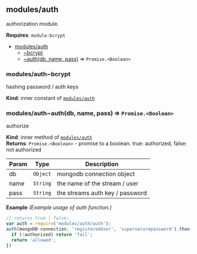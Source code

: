 <a name="module_modules/auth"></a>

## modules/auth
authorization module.

**Requires**: <code>module:bcrypt</code>  

* [modules/auth](#module_modules/auth)
    * [~bcrypt](#module_modules/auth..bcrypt)
    * [~auth(db, name, pass)](#module_modules/auth..auth) ⇒ <code>Promise.&lt;Boolean&gt;</code>

<a name="module_modules/auth..bcrypt"></a>

### modules/auth~bcrypt
hashing password / auth keys

**Kind**: inner constant of [<code>modules/auth</code>](#module_modules/auth)  
<a name="module_modules/auth..auth"></a>

### modules/auth~auth(db, name, pass) ⇒ <code>Promise.&lt;Boolean&gt;</code>
authorize

**Kind**: inner method of [<code>modules/auth</code>](#module_modules/auth)  
**Returns**: <code>Promise.&lt;Boolean&gt;</code> - promise to a boolean.  true: authorized, false: not authorized  

| Param | Type | Description |
| --- | --- | --- |
| db | <code>Object</code> | mongodb connection object |
| name | <code>String</code> | the name of the stream / user |
| pass | <code>String</code> | the streams auth key / password |

**Example** *(Example usage of auth function.)*  
```js
// returns true | false;
var auth = require('modules/auth/auth');
auth(mongoDB-connection, 'registeredUser', 'supersecurepassword').then(authorized => {
  if (!authorized) return 'fail';
  return 'allowed';
})
```
